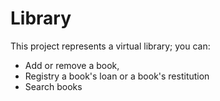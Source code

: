 # Library
This project represents a virtual library; you can:
- Add or remove a book, 
- Registry a book's loan or a book's restitution
- Search books 
